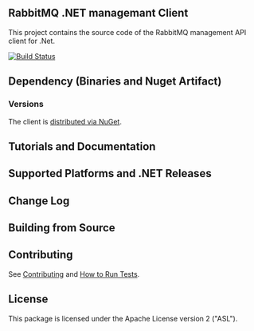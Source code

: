## RabbitMQ .NET managemant Client

This project contains the source code of the RabbitMQ management API client for .Net.

[![Build Status](https://dev.azure.com/koenvanoverloop/rabbitmq-management-client/_apis/build/status/kvanover.rabbitmq-management-client?branchName=master)](https://dev.azure.com/koenvanoverloop/rabbitmq-management-client/_build/latest?definitionId=1&branchName=master)

## Dependency (Binaries and Nuget Artifact)

### Versions

The client is [distributed via NuGet](https://www.nuget.org/packages/RabbitMQ.Management.Client/).

## Tutorials and Documentation

## Supported Platforms and .NET Releases

## Change Log

## Building from Source

## Contributing

See [Contributing](./CONTRIBUTING.md) and [How to Run Tests](./RUNNING_TESTS.md).

## License

This package is licensed under the Apache License version 2 ("ASL").